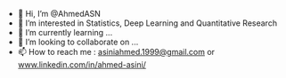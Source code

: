 - 👋 Hi, I’m @AhmedASN
- 👀 I’m interested in Statistics, Deep Learning and Quantitative Research
- 🌱 I’m currently learning ...
- 💞️ I’m looking to collaborate on ...
- 📫 How to reach me : asiniahmed.1999@gmail.com or www.linkedin.com/in/ahmed-asini/

<!---
AhmedASN/AhmedASN is a ✨ special ✨ repository because its `README.md` (this file) appears on your GitHub profile.
You can click the Preview link to take a look at your changes.
--->
